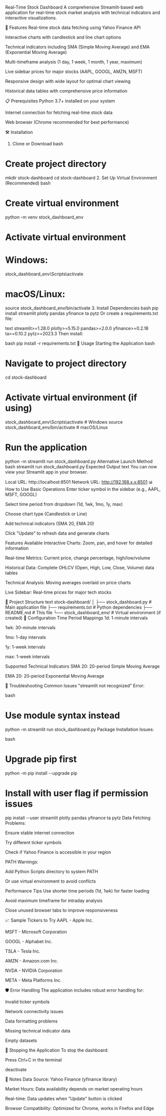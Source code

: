Real-Time Stock Dashboard
A comprehensive Streamlit-based web application for real-time stock market analysis with technical indicators and interactive visualizations.

🚀 Features
Real-time stock data fetching using Yahoo Finance API

Interactive charts with candlestick and line chart options

Technical indicators including SMA (Simple Moving Average) and EMA (Exponential Moving Average)

Multi-timeframe analysis (1 day, 1 week, 1 month, 1 year, maximum)

Live sidebar prices for major stocks (AAPL, GOOGL, AMZN, MSFT)

Responsive design with wide layout for optimal chart viewing

Historical data tables with comprehensive price information

📋 Prerequisites
Python 3.7+ installed on your system

Internet connection for fetching real-time stock data

Web browser (Chrome recommended for best performance)

🛠️ Installation
1. Clone or Download
bash
# Create project directory
mkdir stock-dashboard
cd stock-dashboard
2. Set Up Virtual Environment (Recommended)
bash
# Create virtual environment
python -m venv stock_dashboard_env

# Activate virtual environment
# Windows:
stock_dashboard_env\Scripts\activate
# macOS/Linux:
source stock_dashboard_env/bin/activate
3. Install Dependencies
bash
pip install streamlit plotly pandas yfinance ta pytz
Or create a requirements.txt file:

text
streamlit>=1.28.0
plotly>=5.15.0
pandas>=2.0.0
yfinance>=0.2.18
ta>=0.10.2
pytz>=2023.3
Then install:

bash
pip install -r requirements.txt
🚀 Usage
Starting the Application
bash
# Navigate to project directory
cd stock-dashboard

# Activate virtual environment (if using)
stock_dashboard_env\Scripts\activate  # Windows
source stock_dashboard_env/bin/activate  # macOS/Linux

# Run the application
python -m streamlit run stock_dashboard.py
Alternative Launch Method
bash
streamlit run stock_dashboard.py
Expected Output
text
You can now view your Streamlit app in your browser.

Local URL: http://localhost:8501
Network URL: http://192.168.x.x:8501
📊 How to Use
Basic Operations
Enter ticker symbol in the sidebar (e.g., AAPL, MSFT, GOOGL)

Select time period from dropdown (1d, 1wk, 1mo, 1y, max)

Choose chart type (Candlestick or Line)

Add technical indicators (SMA 20, EMA 20)

Click "Update" to refresh data and generate charts

Features Available
Interactive Charts: Zoom, pan, and hover for detailed information

Real-time Metrics: Current price, change percentage, high/low/volume

Historical Data: Complete OHLCV (Open, High, Low, Close, Volume) data tables

Technical Analysis: Moving averages overlaid on price charts

Live Sidebar: Real-time prices for major tech stocks

📁 Project Structure
text
stock-dashboard/
│
├── stock_dashboard.py          # Main application file
├── requirements.txt            # Python dependencies
├── README.md                  # This file
└── stock_dashboard_env/       # Virtual environment (if created)
🔧 Configuration
Time Period Mappings
1d: 1-minute intervals

1wk: 30-minute intervals

1mo: 1-day intervals

1y: 1-week intervals

max: 1-week intervals

Supported Technical Indicators
SMA 20: 20-period Simple Moving Average

EMA 20: 20-period Exponential Moving Average

🐛 Troubleshooting
Common Issues
"streamlit not recognized" Error:

bash
# Use module syntax instead
python -m streamlit run stock_dashboard.py
Package Installation Issues:

bash
# Upgrade pip first
python -m pip install --upgrade pip

# Install with user flag if permission issues
pip install --user streamlit plotly pandas yfinance ta pytz
Data Fetching Problems:

Ensure stable internet connection

Try different ticker symbols

Check if Yahoo Finance is accessible in your region

PATH Warnings:

Add Python Scripts directory to system PATH

Or use virtual environment to avoid conflicts

Performance Tips
Use shorter time periods (1d, 1wk) for faster loading

Avoid maximum timeframe for intraday analysis

Close unused browser tabs to improve responsiveness

📈 Sample Tickers to Try
AAPL - Apple Inc.

MSFT - Microsoft Corporation

GOOGL - Alphabet Inc.

TSLA - Tesla Inc.

AMZN - Amazon.com Inc.

NVDA - NVIDIA Corporation

META - Meta Platforms Inc.

🛡️ Error Handling
The application includes robust error handling for:

Invalid ticker symbols

Network connectivity issues

Data formatting problems

Missing technical indicator data

Empty datasets

🔄 Stopping the Application
To stop the dashboard:

Press Ctrl+C in the terminal 

deactivate

📝 Notes
Data Source: Yahoo Finance (yfinance library)

Market Hours: Data availability depends on market operating hours

Real-time: Data updates when "Update" button is clicked

Browser Compatibility: Optimized for Chrome, works in Firefox and Edge

